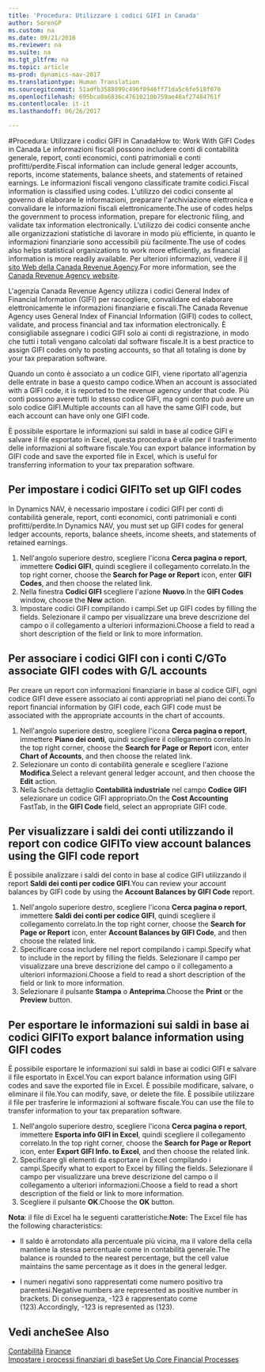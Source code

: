 ```yaml
---
title: 'Procedura: Utilizzare i codici GIFI in Canada'
author: SorenGP
ms.custom: na
ms.date: 09/21/2016
ms.reviewer: na
ms.suite: na
ms.tgt_pltfrm: na
ms.topic: article
ms-prod: dynamics-nav-2017
ms.translationtype: Human Translation
ms.sourcegitcommit: 51adfb3588099c496f0946ff71da5c6fe518f070
ms.openlocfilehash: 695bca0a6836c47610210b759ae48af27484761f
ms.contentlocale: it-it
ms.lasthandoff: 06/26/2017

---
```


#<a name="how-to-work-with-gifi-codes-in-canada"></a><span data-ttu-id="98433-102">Procedura: Utilizzare i codici GIFI in Canada</span><span class="sxs-lookup"><span data-stu-id="98433-102">How to: Work With GIFI Codes in Canada</span></span>
<span data-ttu-id="98433-103">Le informazioni fiscali possono includere conti di contabilità generale, report, conti economici, conti patrimoniali e conti profitti/perdite.</span><span class="sxs-lookup"><span data-stu-id="98433-103">Fiscal information can include general ledger accounts, reports, income statements, balance sheets, and statements of retained earnings.</span></span> <span data-ttu-id="98433-104">Le informazioni fiscali vengono classificate tramite codici.</span><span class="sxs-lookup"><span data-stu-id="98433-104">Fiscal information is classified using codes.</span></span> <span data-ttu-id="98433-105">L'utilizzo dei codici consente al governo di elaborare le informazioni, preparare l'archiviazione elettronica e convalidare le informazioni fiscali elettronicamente.</span><span class="sxs-lookup"><span data-stu-id="98433-105">The use of codes helps the government to process information, prepare for electronic filing, and validate tax information electronically.</span></span> <span data-ttu-id="98433-106">L'utilizzo dei codici consente anche alle organizzazioni statistiche di lavorare in modo più efficiente, in quanto le informazioni finanziarie sono accessibili più facilmente.</span><span class="sxs-lookup"><span data-stu-id="98433-106">The use of codes also helps statistical organizations to work more efficiently, as financial information is more readily available.</span></span> <span data-ttu-id="98433-107">Per ulteriori informazioni, vedere il [il sito Web della Canada Revenue Agency](http://www.cra-arc.gc.ca/).</span><span class="sxs-lookup"><span data-stu-id="98433-107">For more information, see the [Canada Revenue Agency website](http://www.cra-arc.gc.ca/).</span></span>

<span data-ttu-id="98433-108">L'agenzia Canada Revenue Agency utilizza i codici General Index of Financial Information (GIFI) per raccogliere, convalidare ed elaborare elettronicamente le informazioni finanziarie e fiscali.</span><span class="sxs-lookup"><span data-stu-id="98433-108">The Canada Revenue Agency uses General Index of Financial Information (GIFI) codes to collect, validate, and process financial and tax information electronically.</span></span> <span data-ttu-id="98433-109">È consigliabile assegnare i codici GIFI solo ai conti di registrazione, in modo che tutti i totali vengano calcolati dal software fiscale.</span><span class="sxs-lookup"><span data-stu-id="98433-109">It is a best practice to assign GIFI codes only to posting accounts, so that all totaling is done by your tax preparation software.</span></span>

<span data-ttu-id="98433-110">Quando un conto è associato a un codice GIFI, viene riportato all'agenzia delle entrate in base a questo campo codice.</span><span class="sxs-lookup"><span data-stu-id="98433-110">When an account is associated with a GIFI code, it is reported to the revenue agency under that code.</span></span> <span data-ttu-id="98433-111">Più conti possono avere tutti lo stesso codice GIFI, ma ogni conto può avere un solo codice GIFI.</span><span class="sxs-lookup"><span data-stu-id="98433-111">Multiple accounts can all have the same GIFI code, but each account can have only one GIFI code.</span></span>

<span data-ttu-id="98433-112">È possibile esportare le informazioni sui saldi in base al codice GIFI e salvare il file esportato in Excel, questa procedura è utile per il trasferimento delle informazioni al software fiscale.</span><span class="sxs-lookup"><span data-stu-id="98433-112">You can export balance information by GIFI code and save the exported file in Excel, which is useful for transferring information to your tax preparation software.</span></span>

## <a name="to-set-up-gifi-codes"></a><span data-ttu-id="98433-113">Per impostare i codici GIFI</span><span class="sxs-lookup"><span data-stu-id="98433-113">To set up GIFI codes</span></span>
<span data-ttu-id="98433-114">In Dynamics NAV, è necessario impostare i codici GIFI per conti di contabilità generale, report, conti economici, conti patrimoniali e conti profitti/perdite.</span><span class="sxs-lookup"><span data-stu-id="98433-114">In Dynamics NAV, you must set up GIFI codes for general ledger accounts, reports, balance sheets, income sheets, and statements of retained earnings.</span></span>

1. <span data-ttu-id="98433-115">Nell'angolo superiore destro, scegliere l'icona **Cerca pagina o report**, immettere **Codici GIFI**, quindi scegliere il collegamento correlato.</span><span class="sxs-lookup"><span data-stu-id="98433-115">In the top right corner, choose the **Search for Page or Report** icon, enter **GIFI Codes**, and then choose the related link.</span></span>
2. <span data-ttu-id="98433-116">Nella finestra **Codici GIFI** scegliere l'azione **Nuovo**.</span><span class="sxs-lookup"><span data-stu-id="98433-116">In the **GIFI Codes** window, choose the **New** action.</span></span>
3. <span data-ttu-id="98433-117">Impostare codici GIFI compilando i campi.</span><span class="sxs-lookup"><span data-stu-id="98433-117">Set up GIFI codes by filling the fields.</span></span> <span data-ttu-id="98433-118">Selezionare il campo per visualizzare una breve descrizione del campo o il collegamento a ulteriori informazioni.</span><span class="sxs-lookup"><span data-stu-id="98433-118">Choose a field to read a short description of the field or link to more information.</span></span>

## <a name="to-associate-gifi-codes-with-gl-accounts"></a><span data-ttu-id="98433-119">Per associare i codici GIFI con i conti C/G</span><span class="sxs-lookup"><span data-stu-id="98433-119">To associate GIFI codes with G/L accounts</span></span>
<span data-ttu-id="98433-120">Per creare un report con informazioni finanziarie in base al codice GIFI, ogni codice GIFI deve essere associato ai conti appropriati nel piano dei conti.</span><span class="sxs-lookup"><span data-stu-id="98433-120">To report financial information by GIFI code, each GIFI code must be associated with the appropriate accounts in the chart of accounts.</span></span>

1. <span data-ttu-id="98433-121">Nell'angolo superiore destro, scegliere l'icona **Cerca pagina o report**, immettere **Piano dei conti**, quindi scegliere il collegamento correlato.</span><span class="sxs-lookup"><span data-stu-id="98433-121">In the top right corner, choose the **Search for Page or Report** icon, enter **Chart of Accounts**, and then choose the related link.</span></span>
2. <span data-ttu-id="98433-122">Selezionare un conto di contabilità generale e scegliere l'azione **Modifica**.</span><span class="sxs-lookup"><span data-stu-id="98433-122">Select a relevant general ledger account, and then choose the **Edit** action.</span></span>
3. <span data-ttu-id="98433-123">Nella Scheda dettaglio **Contabilità industriale** nel campo **Codice GIFI** selezionare un codice GIFI appropriato.</span><span class="sxs-lookup"><span data-stu-id="98433-123">On the **Cost Accounting** FastTab, in the **GIFI Code** field, select an appropriate GIFI code.</span></span>

## <a name="to-view-account-balances-using-the-gifi-code-report"></a><span data-ttu-id="98433-124">Per visualizzare i saldi dei conti utilizzando il report con codice GIFI</span><span class="sxs-lookup"><span data-stu-id="98433-124">To view account balances using the GIFI code report</span></span>
<span data-ttu-id="98433-125">È possibile analizzare i saldi del conto in base al codice GIFI utilizzando il report **Saldi dei conti per codice GIFI**.</span><span class="sxs-lookup"><span data-stu-id="98433-125">You can review your account balances by GIFI code by using the **Account Balances by GIFI Code** report.</span></span>

1. <span data-ttu-id="98433-126">Nell'angolo superiore destro, scegliere l'icona **Cerca pagina o report**, immettere **Saldi dei conti per codice GIFI**, quindi scegliere il collegamento correlato.</span><span class="sxs-lookup"><span data-stu-id="98433-126">In the top right corner, choose the **Search for Page or Report** icon, enter **Account Balances by GIFI Code**, and then choose the related link.</span></span>
2. <span data-ttu-id="98433-127">Specificare cosa includere nel report compilando i campi.</span><span class="sxs-lookup"><span data-stu-id="98433-127">Specify what to include in the report by filling the fields.</span></span> <span data-ttu-id="98433-128">Selezionare il campo per visualizzare una breve descrizione del campo o il collegamento a ulteriori informazioni.</span><span class="sxs-lookup"><span data-stu-id="98433-128">Choose a field to read a short description of the field or link to more information.</span></span>
3. <span data-ttu-id="98433-129">Selezionare il pulsante **Stampa** o **Anteprima**.</span><span class="sxs-lookup"><span data-stu-id="98433-129">Choose the **Print** or the **Preview** button.</span></span>

## <a name="to-export-balance-information-using-gifi-codes"></a><span data-ttu-id="98433-130">Per esportare le informazioni sui saldi in base ai codici GIFI</span><span class="sxs-lookup"><span data-stu-id="98433-130">To export balance information using GIFI codes</span></span>
<span data-ttu-id="98433-131">È possibile esportare le informazioni sui saldi in base ai codici GIFI e salvare il file esportato in Excel.</span><span class="sxs-lookup"><span data-stu-id="98433-131">You can export balance information using GIFI codes and save the exported file in Excel.</span></span> <span data-ttu-id="98433-132">È possibile modificare, salvare, o eliminare il file.</span><span class="sxs-lookup"><span data-stu-id="98433-132">You can modify, save, or delete the file.</span></span> <span data-ttu-id="98433-133">È possibile utilizzare il file per trasferire le informazioni al software fiscale.</span><span class="sxs-lookup"><span data-stu-id="98433-133">You can use the file to transfer information to your tax preparation software.</span></span>

1. <span data-ttu-id="98433-134">Nell'angolo superiore destro, scegliere l'icona **Cerca pagina o report**, immettere **Esporta info GIFI in Excel**, quindi scegliere il collegamento correlato.</span><span class="sxs-lookup"><span data-stu-id="98433-134">In the top right corner, choose the **Search for Page or Report** icon, enter **Export GIFI Info. to Excel**, and then choose the related link.</span></span>
2. <span data-ttu-id="98433-135">Specificare gli elementi da esportare in Excel compilando i campi.</span><span class="sxs-lookup"><span data-stu-id="98433-135">Specify what to export to Excel by filling the fields.</span></span> <span data-ttu-id="98433-136">Selezionare il campo per visualizzare una breve descrizione del campo o il collegamento a ulteriori informazioni.</span><span class="sxs-lookup"><span data-stu-id="98433-136">Choose a field to read a short description of the field or link to more information.</span></span>
3. <span data-ttu-id="98433-137">Scegliere il pulsante **OK**.</span><span class="sxs-lookup"><span data-stu-id="98433-137">Choose the **OK** button.</span></span>

<span data-ttu-id="98433-138">**Nota**: il file di Excel ha le seguenti caratteristiche:</span><span class="sxs-lookup"><span data-stu-id="98433-138">**Note:** The Excel file has the following characteristics:</span></span>

* <span data-ttu-id="98433-139">Il saldo è arrotondato alla percentuale più vicina, ma il valore della cella mantiene la stessa percentuale come in contabilità generale.</span><span class="sxs-lookup"><span data-stu-id="98433-139">The balance is rounded to the nearest percentage, but the cell value maintains the same percentage as it does in the general ledger.</span></span>

* <span data-ttu-id="98433-140">I numeri negativi sono rappresentati come numero positivo tra parentesi.</span><span class="sxs-lookup"><span data-stu-id="98433-140">Negative numbers are represented as positive number in brackets.</span></span> <span data-ttu-id="98433-141">Di conseguenza, -123 è rappresentato come (123).</span><span class="sxs-lookup"><span data-stu-id="98433-141">Accordingly, -123 is represented as (123).</span></span>

## <a name="see-also"></a><span data-ttu-id="98433-142">Vedi anche</span><span class="sxs-lookup"><span data-stu-id="98433-142">See Also</span></span>
<span data-ttu-id="98433-143">[Contabilità](finance-setup.md) </span><span class="sxs-lookup"><span data-stu-id="98433-143">[Finance](finance-setup.md) </span></span>  
[<span data-ttu-id="98433-144">Impostare i processi finanziari di base</span><span class="sxs-lookup"><span data-stu-id="98433-144">Set Up Core Financial Processes</span></span>](finance-setup-setup-finance-setup.md)

